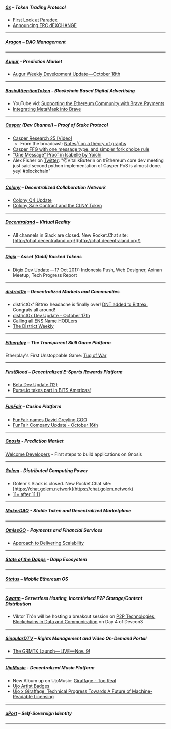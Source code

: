 ##### [0x](https://0xproject.com/) – Token Trading Protocol
 - [First Look at Paradex](https://medium.com/paradex/paradex-first-look-e11260232354)
 - [Announcing ERC dEXCHANGE](https://medium.com/ercdex/announcing-erc-dexchange-652093bc21eb)

---

##### [Aragon](https://aragon.one/) – DAO Management


---
##### [Augur](https://augur.net/) – Prediction Market
- [Augur Weekly Development Update — October 18th](https://medium.com/@AugurProject/augur-weekly-development-update-october-18th-f161e55bc4aa)
---
##### [BasicAttentionToken](https://basicattentiontoken.org/) - Blockchain Based Digital Advertising
- YouTube vid: [Supporting the Ethereum Community with Brave Payments](https://www.youtube.com/watch?v=8pUz9_Cpfww)
- [Integrating MetaMask into Brave](https://brave.com/ethwaterloo-hackathon-integrating-metamask-into-brave/)
---  
##### [Casper](https://blog.ethereum.org/2015/08/01/introducing-casper-friendly-ghost/) (Dev Channel) – Proof of Stake Protocol
- [Casper Research 25 [Video]](https://www.youtube.com/watch?v=Du2Dc1tMeSo) 
  - From the broadcast: [Notes⧸⧸ on a theory of graphs](https://stackedit.io/editor#!provider=couchdb&id=UdUSSGCZgNDxSIPYmMfoX5Kk)
- [Casper FFG with one message type, and simpler fork choice rule](http://ethereumresearch.trydiscourse.com/t/casper-ffg-with-one-message-type-and-simpler-fork-choice-rule/103)
- ["One Message" Proof in Isabelle by Yoichi](https://github.com/pirapira/pos/blob/master/CasperOneMessage.thy#L424) 
- Alex Fisher on [Twitter](https://twitter.com/AlexanderFisher/status/921386211989745664): "@VitalikButerin on #Ethereum core dev meeting just said second python implementation of Casper PoS is almost done. yey! #blockchain"
---

##### [Colony](https://colony.io/) – Decentralized Collaboration Network
- [Colony Q4 Update](https://blog.colony.io/colony-q4-update-287cda939fde)
- [Colony Sale Contract and the CLNY Token](https://blog.colony.io/colony-sale-contract-and-the-clny-token-3da67d833087)
---
##### [Decentraland](https://decentraland.org/) – Virtual Reality
- All channels in Slack are closed. New Rocket.Chat site: [http://chat.decentraland.org/](http://chat.decentraland.org/)
---

##### [Digix](https://digix.io/) – Asset (Gold) Backed Tokens
- [Digix Dev Update](https://medium.com/@Digix/digix-dev-update-17-oct-2017-indonesia-push-web-designer-axinan-meetup-tech-progress-report-c0d87d71c12d) — 17 Oct 2017: Indonesia Push, Web Designer, Axinan Meetup, Tech Progress Report
---
##### [district0x](https://district0x.io/) – Decentralized Markets and Communities
- district0x' Bittrex headache is finally over! [DNT added to Bittrex.](https://twitter.com/richiela/status/919349274202193920) Congrats all around!
- [district0x Dev Update - October 17th](https://blog.district0x.io/district0x-dev-update-october-17th-2017-6b1e837e49c4)
- [Calling all ENS Name HODLers](https://blog.district0x.io/calling-all-ens-name-hodlers-11b26cebdc6c)
- [The District Weekly](https://blog.district0x.io/the-district-weekly-october-21st-2017-9a15de625f)
---

##### [Etherplay](https://etherplay.io) – The Transparent Skill Game Platform
Etherplay's First Unstoppable Game: [Tug of War](https://tugofwar.io/)

---

##### [FirstBlood](https://firstblood.io/) – Decentralized E-Sports Rewards Platform
- [Beta Dev Update (12)](https://blog.firstblood.io/beta-dev-update-12-a5279d4c88a9)
- [Purse.io takes part in BITS Americas!](https://blog.firstblood.io/purse-io-takes-part-in-bits-americas-740c531aa2e0)
---
##### [FunFair](https://funfair.io/) – Casino Platform
- [FunFair names David Greyling COO](https://funfair.io/funfair-names-david-greyling-chief-operating-officer/)
- [FunFair Company Update - October 16th](https://funfair.io/funfair-company-update-16th-october-2017/)
---

##### [Gnosis](https://gnosis.pm/) - Prediction Market 
[Welcome Developers](https://blog.gnosis.pm/welcome-developers-27a27901699f) - First steps to build applications on Gnosis

---  
##### [Golem](https://golem.network/) - Distributed Computing Power
- Golem's Slack is closed. New Rocket.Chat site: [https://chat.golem.network](https://chat.golem.network)
- [11+ after 11.11](https://blog.golemproject.net/11-after-11-11-5c7b8dd6df85)
---

##### [MakerDAO](https://makerdao.com/) - Stable Token and Decentralized Marketplace
<!---No updates this week  --->

---
##### [OmiseGO](https://omg.omise.co/) - Payments and Financial Services
- [Approach to Delivering Scalability](https://blog.omisego.network/approach-to-delivering-scalability-56d034619ef0)

---

##### [State of the Dapps](https://dapps.ethercasts.com/) – Dapp Ecosystem
<!---No updates this week  --->

---
##### [Status](https://status.im/) – Mobile Ethereum OS
<!---No updates this week  --->
---
##### [Swarm](http://swarm-gateways.net/bzz:/theswarm.eth/) – Serverless Hosting, Incentivised P2P Storage/Content Distribution
- Viktor Trón will be hosting a breakout session on [P2P Technologies, Blockchains in Data and Communication](https://ethereumfoundation.org/devcon3/p2p-tech/) on Day 4 of Devcon3

---
##### [SingularDTV](https://singulardtv.com/) – Rights Management and Video On-Demand Portal
- [The GRMTK Launch — LIVE — Nov. 9!](https://medium.com/singulardtv/the-grmtk-launch-live-nov-9-945a7767f2a8)

---
##### [UjoMusic](https://ujomusic.com/) - Decentralized Music Platform
- New Album up on UjoMusic: [Giraffage - Too Real](https://giraffage.ujomusic.com/)
- [Ujo Artist Badges](https://blog.ujomusic.com/ujo-artist-badges-3477531dd2ae)
- [Ujo x Giraffage: Technical Progress Towards A Future of Machine-Readable Licensing](https://blog.ujomusic.com/ujo-x-giraffage-technical-progress-towards-a-future-of-machine-readable-licensing-83b26f120f35)
---  
##### [uPort](https://www.uport.me/) – Self-Sovereign Identity 
<!---No updates this week  --->
---

